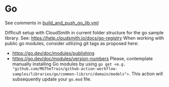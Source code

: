 # Go

See comments in [build_and_push_go_lib.yml](../../.github/workflows/build_and_push_go_lib.yml)

Difficult setup with CloudSmith in current folder structure for the go sample library. See: https://help.cloudsmith.io/docs/go-registry
When working with public go modules, consider utilizing git tags as proposed here: 
- https://go.dev/doc/modules/publishing
- https://go.dev/doc/modules/version-numbers
Please, contemplate manually installing Go modules by using `go get <e.g. "github.com/MGTheTrain/github-action-workflow-samples/libraries/go/common-lib/src/domain/models">`. This action will subsequently update your `go.mod` file.